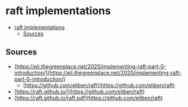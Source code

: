 # raft implementations

<!--toc:start-->
- [raft implementations](#raft-implementations)
  - [Sources](#sources)
<!--toc:end-->

## Sources

- [https://eli.thegreenplace.net/2020/implementing-raft-part-0-introduction/](https://eli.thegreenplace.net/2020/implementing-raft-part-0-introduction/)
  - [https://github.com/eliben/raft](https://github.com/eliben/raft)
- [https://raft.github.io/](https://github.com/eliben/raft)
- [https://raft.github.io/raft.pdf](https://github.com/eliben/raft)
